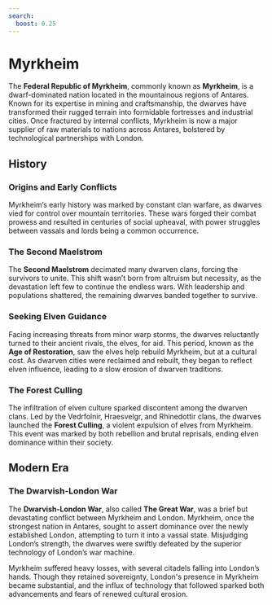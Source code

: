 ```yaml
---
search:
  boost: 0.25
---
```


# Myrkheim

The **Federal Republic of Myrkheim**, commonly known as **Myrkheim**, is a dwarf-dominated nation located in the mountainous regions of Antares. Known for its expertise in mining and craftsmanship, the dwarves have transformed their rugged terrain into formidable fortresses and industrial cities. Once fractured by internal conflicts, Myrkheim is now a major supplier of raw materials to nations across Antares, bolstered by technological partnerships with London.

## History

### Origins and Early Conflicts

Myrkheim’s early history was marked by constant clan warfare, as dwarves vied for control over mountain territories. These wars forged their combat prowess and resulted in centuries of social upheaval, with power struggles between vassals and lords being a common occurrence.

### The Second Maelstrom

The **Second Maelstrom** decimated many dwarven clans, forcing the survivors to unite. This shift wasn’t born from altruism but necessity, as the devastation left few to continue the endless wars. With leadership and populations shattered, the remaining dwarves banded together to survive.

### Seeking Elven Guidance

Facing increasing threats from minor warp storms, the dwarves reluctantly turned to their ancient rivals, the elves, for aid. This period, known as the **Age of Restoration**, saw the elves help rebuild Myrkheim, but at a cultural cost. As dwarven cities were reclaimed and rebuilt, they began to reflect elven influence, leading to a slow erosion of dwarven traditions.

### The Forest Culling

The infiltration of elven culture sparked discontent among the dwarven clans. Led by the Vedrfolnir, Hraesvelgr, and Rhinedottir clans, the dwarves launched the **Forest Culling**, a violent expulsion of elves from Myrkheim. This event was marked by both rebellion and brutal reprisals, ending elven dominance within their society.

## Modern Era

### The Dwarvish-London War

The **Dwarvish-London War**, also called **The Great War**, was a brief but devastating conflict between Myrkheim and London. Myrkheim, once the strongest nation in Antares, sought to assert dominance over the newly established London, attempting to turn it into a vassal state. Misjudging London’s strength, the dwarves were swiftly defeated by the superior technology of London’s war machine.

Myrkheim suffered heavy losses, with several citadels falling into London’s hands. Though they retained sovereignty, London's presence in Myrkheim became substantial, and the influx of technology that followed sparked both advancements and fears of renewed cultural erosion.